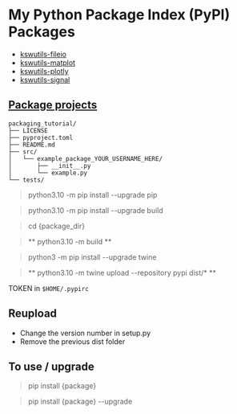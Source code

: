 # My Python Package Index (PyPI) Packages

- [kswutils-fileio](https://pypi.org/project/kswutils-fileio/)
- [kswutils-matplot](https://pypi.org/project/kswutils-matplot/)
- [kswutils-plotly](https://pypi.org/project/kswutils-plotly/)
- [kswutils-signal](https://pypi.org/project/kswutils-signal/)

## [Package projects](https://packaging.python.org/en/latest/tutorials/packaging-projects/)

```
packaging_tutorial/
├── LICENSE
├── pyproject.toml
├── README.md
├── src/
│   └── example_package_YOUR_USERNAME_HERE/
│       ├── __init__.py
│       └── example.py
└── tests/
```

> python3.10 -m pip install --upgrade pip

> python3.10 -m pip install --upgrade build 

> cd {package_dir}

> ** python3.10 -m build **

> python3 -m pip install --upgrade twine

> ** python3.10 -m twine upload --repository pypi dist/* **

TOKEN in `$HOME/.pypirc`

## Reupload

- Change the version number in setup.py
- Remove the previous dist folder

## To use / upgrade

> pip install {package}

> pip install {package} --upgrade
